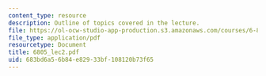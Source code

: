 ```yaml
---
content_type: resource
description: Outline of topics covered in the lecture.
file: https://ol-ocw-studio-app-production.s3.amazonaws.com/courses/6-805-ethics-and-the-law-on-the-electronic-frontier-fall-2005/683bd6a56b84e82933bf108120b73f65_6805_lec2.pdf
file_type: application/pdf
resourcetype: Document
title: 6805_lec2.pdf
uid: 683bd6a5-6b84-e829-33bf-108120b73f65
---
```

